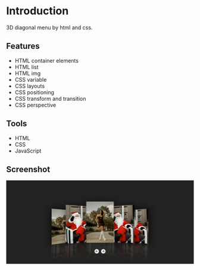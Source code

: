 # Introduction

3D diagonal menu by html and css.

## Features

- HTML container elements
- HTML list
- HTML img
- CSS variable
- CSS layouts
- CSS positioning
- CSS transform and transition
- CSS perspective

## Tools

- HTML
- CSS
- JavaScript

## Screenshot

![Screenshot of 3d diagonal menu exercise](./preview.png)
